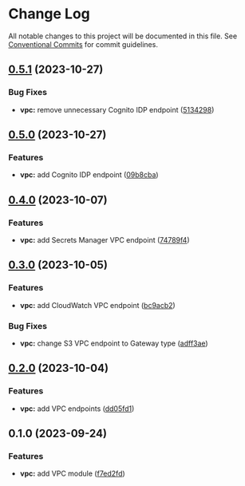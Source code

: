 # Change Log

All notable changes to this project will be documented in this file.
See [Conventional Commits](https://conventionalcommits.org) for commit guidelines.

## [0.5.1](https://github.com/aldra-consulting/infrastructure-modules/compare/vpc@0.5.0...vpc@0.5.1) (2023-10-27)


### Bug Fixes

* **vpc:** remove unnecessary Cognito IDP endpoint ([5134298](https://github.com/aldra-consulting/infrastructure-modules/commit/5134298332a0807fe4002f1dc0dc1f5a082a8d9a))



## [0.5.0](https://github.com/aldra-consulting/infrastructure-modules/compare/vpc@0.4.0...vpc@0.5.0) (2023-10-27)


### Features

* **vpc:** add Cognito IDP endpoint ([09b8cba](https://github.com/aldra-consulting/infrastructure-modules/commit/09b8cba9262ad03c5399cc1c4221d1a3637b1355))



## [0.4.0](https://github.com/aldra-consulting/infrastructure-modules/compare/vpc@0.3.0...vpc@0.4.0) (2023-10-07)


### Features

* **vpc:** add Secrets Manager VPC endpoint ([74789f4](https://github.com/aldra-consulting/infrastructure-modules/commit/74789f466e5e83ad5eeb955f7077cc24c7ccec79))



## [0.3.0](https://github.com/aldra-consulting/infrastructure-modules/compare/vpc@0.2.0...vpc@0.3.0) (2023-10-05)


### Features

* **vpc:** add CloudWatch VPC endpoint ([bc9acb2](https://github.com/aldra-consulting/infrastructure-modules/commit/bc9acb2d025a01b13404f7159e398c61e5b6f4d6))


### Bug Fixes

* **vpc:** change S3 VPC endpoint to Gateway type ([adff3ae](https://github.com/aldra-consulting/infrastructure-modules/commit/adff3ae29271e53d099a93d03e48f302968103ac))



## [0.2.0](https://github.com/aldra-consulting/infrastructure-modules/compare/vpc@0.1.0...vpc@0.2.0) (2023-10-04)


### Features

* **vpc:** add VPC endpoints ([dd05fd1](https://github.com/aldra-consulting/infrastructure-modules/commit/dd05fd17875ad8f31f005468aaf772d031af4f8e))



## 0.1.0 (2023-09-24)


### Features

* **vpc:** add VPC module ([f7ed2fd](https://github.com/aldra-consulting/infrastructure-modules/commit/f7ed2fdcfb88b93280b7131b7331126d51b39a4b))
